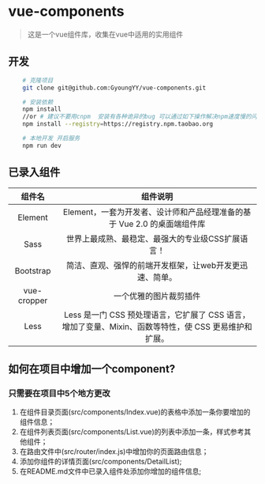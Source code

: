# vue-components

> 这是一个vue组件库，收集在vue中适用的实用组件

## 开发
```bash
    # 克隆项目
    git clone git@github.com:GyoungYY/vue-components.git

    # 安装依赖
    npm install
    //or # 建议不要用cnpm  安装有各种诡异的bug 可以通过如下操作解决npm速度慢的问题
    npm install --registry=https://registry.npm.taobao.org

    # 本地开发 开启服务
    npm run dev
```

## 已录入组件
| 组件名      | 组件说明          |
| :----:     | :---------:      |
| Element      | Element，一套为开发者、设计师和产品经理准备的基于 Vue 2.0 的桌面端组件库 |
| Sass        | 世界上最成熟、最稳定、最强大的专业级CSS扩展语言！|
| Bootstrap       | 简洁、直观、强悍的前端开发框架，让web开发更迅速、简单。 |
| vue-cropper       | 一个优雅的图片裁剪插件 |
| Less       | Less 是一门 CSS 预处理语言，它扩展了 CSS 语言，增加了变量、Mixin、函数等特性，使 CSS 更易维护和扩展。 |


## 如何在项目中增加一个component?
### 只需要在项目中5个地方更改
1. 在组件目录页面(src/components/Index.vue)的表格中添加一条你要增加的组件信息；
2. 在组件列表页面(src/components/List.vue)的列表中添加一条，样式参考其他组件；
3. 在路由文件中(src/router/index.js)中增加你的页面路由信息；
4. 添加你组件的详情页面(src/components/DetailList);
5. 在README.md文件中已录入组件处添加你增加的组件信息;
